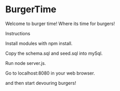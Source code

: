 # BurgerTime

Welcome to burger time! Where its time for burgers!

Instructions

Install modules with npm install.

Copy the schema.sql and seed.sql into mySql.

Run node server.js.

Go to localhost:8080 in your web browser.

and then start devouring burgers!
